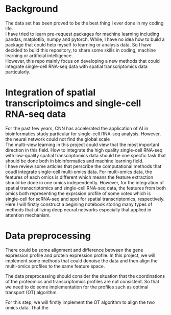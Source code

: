 # Background
The data set has been proved to be the best thing I ever done in my coding life.  
I have tried to learn pre-request packages for machine learning including pandas, matplotlib, numpy and pytorch. While, I have no idea how to build a package that could help myself to learning or analysis data. So I have decided to build this repository, to share some skills in coding, machine learning or artificial intelligence.  
However, this repo mainly focus on developing a new methods that could integrate single-cell RNA-seq data with spatial transcriptomics data particularly.  
# Integration of spatial transcriptoimcs and single-cell RNA-seq data
For the past few years, CNN has accelerated the application of AI in bioinformatics study particular for single-cell RNA-seq analysis. However, the neural network could not find the global scale   
The multi-view learning in this project could view that the most important direction in this field. How to integrate the high quality single-cell RNA-seq with low-quality spatial transcriptomics data should be one specfic task that should be done both in bioinformatics and machine learning field.  
I have review some articles that perscribe the computational methods that coudl integrate single-cell multi-omics data. For multi-omics data, the features of each omics is different which means the feature extraction should be done in one omics independently. However, for the integration of spatial transcriptomics and single-cell RNA-seq data, the features from both omics both representing the exprssion profile of some votex which is single-cell for scRNA-seq and spot for spatial transcriptomics, respectively. 
Here I will firstly construct a begining notebook storing many types of methods that utilizing deep neural networks especially that applied in attention mechanism. 

# Data preprocessing
There could be some alignment and difference between the gene expression profile and protein expression profile. In this project, we will implement some methods that could denoise the data and then align the multi-omics profiles to the same feature space.

The data preprocessing should consider the situation that the coordinations of the proteomics and transcriptomics profiles are not consistent. So that we need to do some implementation for the profiles such as optimal transport (OT) algorithm.

For this step, we will firstly implement the OT algorithm to align the two omics data. That the 